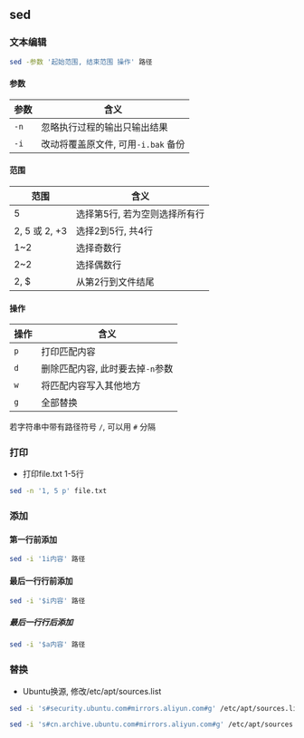 <!--
 * @Description: 
 * @Version: 1.0
 * @Author: DaLao
 * @Email: dalao_li@163.com
 * @Date: 2022-02-21 18:34:05
 * @LastEditors: DaLao
 * @LastEditTime: 2022-07-05 22:40:21
-->


## sed


### 文本编辑

```sh
sed -参数 '起始范围, 结束范围 操作' 路径
```

#### 参数

| 参数 | 含义                                |
| ---- | ----------------------------------- |
| `-n` | 忽略执行过程的输出只输出结果        |
| `-i` | 改动将覆盖原文件, 可用`-i.bak` 备份 |


#### 范围

| 范围          | 含义                          |
| ------------- | ----------------------------- |
| 5             | 选择第5行, 若为空则选择所有行 |
| 2, 5 或 2, +3 | 选择2到5行, 共4行             |
| 1~2           | 选择奇数行                    |
| 2~2           | 选择偶数行                    |
| 2, $          | 从第2行到文件结尾             |


#### 操作

| 操作 | 含义                             |
| ---- | -------------------------------- |
| `p`  | 打印匹配内容                     |
| `d`  | 删除匹配内容, 此时要去掉`-n`参数 |
| `w`  | 将匹配内容写入其他地方           |
| `g`  | 全部替换                         |

若字符串中带有路径符号 `/`, 可以用 `#` 分隔



### 打印


- 打印file.txt 1-5行
  
```sh
sed -n '1, 5 p' file.txt
```



### 添加


#### 第一行前添加

```sh
sed -i '1i内容' 路径
```


#### 最后一行行前添加

```sh
sed -i '$i内容' 路径
```


##### 最后一行行后添加

```sh
sed -i '$a内容' 路径
```



### 替换


- Ubuntu换源, 修改/etc/apt/sources.list

```sh
sed -i 's#security.ubuntu.com#mirrors.aliyun.com#g' /etc/apt/sources.list

sed -i 's#cn.archive.ubuntu.com#mirrors.aliyun.com#g' /etc/apt/sources.list
```
